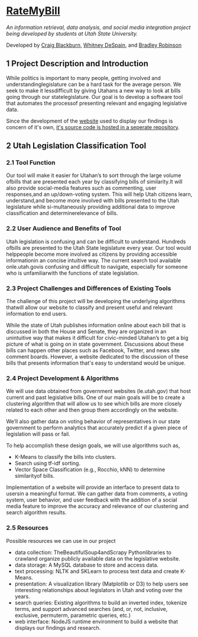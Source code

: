 # [RateMyBill](https://ratemybill.com)
<em>An information retrieval, data analysis, and social media integration project being developed by students at Utah State University.</em>

Developed by [Craig Blackburn](https://github.com/darksinge), [Whitney DeSpain](https://github.com/wdespain), and [Bradley Robinson](https://github.com/bradleyrobinson)

## 1    Project Description and Introduction

While politics is important to many people, getting involved and understandinglegislature can be a hard task for the average person.  We seek to make it lessdifficult by giving Utahans a new way to look at bills going through our statelegislature.  Our goal is to develop a software tool that automates the processof presenting relevant and engaging legislative data.

Since the development of the [website][ratemybill] used to display our findings is concern of it's own, [it's source code is hosted in a seperate repository][ratemybill-github].

## 2    Utah Legislation Classification Tool

### 2.1 Tool Function

Our tool will make it easier for Utahan’s to sort through the large volume ofbills that are presented each year by classifying bills of similarity.It will also provide social-media features such as commenting, user responses,and an up/down-voting system.  This will help Utah citizens learn, understand,and become more involved with bills presented to the Utah legislature while si-multaneously providing additional data to improve classification and determinerelevance of bills.

### 2.2 User Audience and Benefits of Tool

Utah legislation is confusing and can be difficult to understand.  Hundreds ofbills are presented to the Utah State legislature every year.  Our tool would helppeople  become  more  involved  as  citizens  by  providing  accessible  informationin an concise intuitive way.  The current search tool available onle.utah.govis confusing and difficult to navigate, especially for someone who is unfamiliarwith the functions of state legislation.

### 2.3 Project Challenges and Differences of Existing Tools

The challenge of this project will be developing the underlying algorithms thatwill allow our website to classify and present useful and relevant information to end users.

While the state of Utah publishes information online about each bill that is discussed in both the House and Senate, they are organized in an unintuitive way that makes it difficult for civic-minded Utahan’s to get a big picture of what is going on in state government.  Discussions about these bills can happen other places such as Facebook, Twitter, and news site comment boards.  However, a website dedicated to the discussion of these bills that presents information that's easy to understand would be unique.

### 2.4    Project Development & Algorithms
 
We will use data obtained from government websites (le.utah.gov) that host current  and  past  legislative  bills.   One  of  our  main  goals  will  be  to  create  a clustering algorithm that will allow us to see which bills are more closely related to each other and then group them accordingly on the website. 

We’ll  also  gather  data  on  voting  behavior  of  representatives  in  our  state government to perform analytics that accurately predict if a given piece of legislation will pass or fail. 

To help accomplish these design goals, we will use algorithms such as,
 * K-Means to classify the bills into clusters.
 * Search using tf-idf sorting.
 * Vector Space Classification (e.g., Rocchio, kNN) to determine similarityof bills.
 
Implementation of a website will provide an interface to present data to usersin a meaningful format.  We can gather data from comments, a voting system, user  behavior,  and  user  feedback  with  the  addition  of  a  social  media  feature to improve the accuracy and relevance of our clustering and search algorithm results.
 
### 2.5    Resources

Possible resources we can use in our project

* data collection: TheBeautifulSoup4andScrapy Pythonlibraries to crawland organize publicly available data on the legislative website.
* data storage: A MySQL database to store and access data.
* text processing: NLTK and SKLearn to  process  text  data  and  create  K-Means.
* presentation: A  visualization  library  (Matplotlib  or  D3)  to  help  users see interesting relationships about legislators in Utah and voting over the years.
* search queries: Existing  algorithms  to  build  an  inverted  index,  tokenize terms, and support advanced searches (and, or, not, inclusive, exclusive, permuterm, parametric queries, etc.)
* web interface: NodeJS runtime environment to build a website that displays our findings and research.

[ratemybill]: https://ratemybill.com
[ratemybill-github]: https://github.com/darksinge/ratemybill-site

